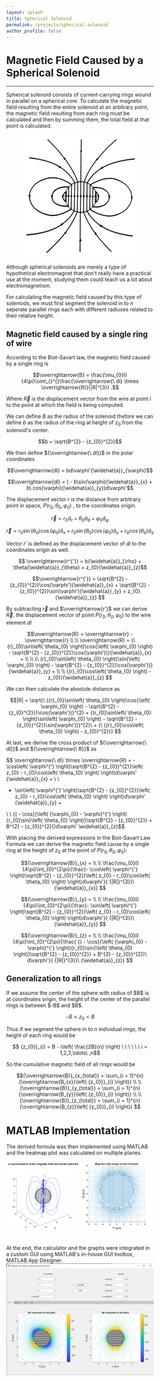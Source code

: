 ```yaml
---
layout: splash
title: Spherical Solenoid
permalink: /projects/spherical-solenoid
author_profile: false
---
```


# Magnetic Field Caused by a Spherical Solenoid
---
<html>
<style>
    html<html>
<style>
    html,
    body {
        width: 100%;
    }
    img.two {
        height: 80%;
        width: 80%;
    }
    * {
        box-sizing: border-box;
    }
    .column {
        float: left;
        width: 50%;
        padding: 5px;
    }
    .row::after {
        content: "";
        clear: both;
        display: table;
    }
}
</style>

Spherical solenoid consists of current-carrying rings wound in parallel on a spherical core. To calculate the magnetic field resulting from the entire solenoid at an arbitrary point, the magnetic field resulting from each ring must be calculated and then by summing them, the total field at that point is calculated.
<html>
<body>
    <center>
                <img src='/files/solenoid/solenoid1.gif'>
    </center>
</body>
</html>

Although spherical solenoids are merely a type of hypothetical electromagnet that don't really have a practical use at the moment, studying them could teach us a lot about electromagnetism.

For calculating the magnetic field caused by this type of soleniods, we must first segment the solenoid in to $n$ seperate parallel rings each with different radiuses related to their relative height.

<h2>
Magnetic field caused by a single ring of wire
</h2>

According to the Biot–Savart law, the magnetic field caused by a single ring is 

 $$\overrightarrow{B} = \frac{\mu_{0}I}{4\pi}\oint_{}^{}\frac{\overrightarrow{\ dl} \times \overrightarrow{R}}{|R|^{3}} .$$

Where $\overrightarrow{R}$ is the displacement vector from the wire at point $l$ to the point at which the field is being computed.

We can define $B$ as the radius of the solenoid thefore we can define $b$ as the radius of the ring at height of ${z_{0}}$ from the solenoid's center.

$$b = \sqrt{B^{2} - {z_{0}}^{2}}$$

We then define ${\overrightarrow{\ dl}}$ in the polar coordinates

$$\overrightarrow{dl} = bd\varphi'{\widehat{a}}_{\varphi}$$

$$\overrightarrow{dl} = ( - b\sin(\varphi){\widehat{a}}_{x} + b\ cos(\varphi){\widehat{a}}_{y})d\varphi'$$


The displacement vector $r$ is the distance from arbitrary point in space, $P(r_{0},\theta_{0},\varphi_{0})$ , to the coordinates origin.

$$
\overrightarrow{r} = r_{0}{\widehat{a}}_{r} + \theta_{0}{\widehat{a}}_{\theta} + \varphi_{0}{\widehat{a}}_{\varphi}$$

$$\overrightarrow{r} = r_{0}\sin\left( \theta_{0} \right)\cos\left( \varphi_{0} \right){\widehat{a}}_{x} + r_{0}\sin\left( \theta_{0} \right)\cos\left( \varphi_{0} \right){\widehat{a}}_{y} + r_{0}\cos\left( \theta_{0} \right){\widehat{a}}_{z}
$$


Vector $r'$ is defined as the displacement vector of $dl$ to the coordinates origin as well.


$$
\overrightarrow{r^{'}} = b{\widehat{a}}_{\rho} + \theta{\widehat{a}}_{\theta} + z_{0}{\widehat{a}}_{z}$$

$$\overrightarrow{r^{'}} = \sqrt{B^{2} - {z_{0}}^{2}}\cos(\varphi'){\widehat{a}}_{x} + \sqrt{B^{2} - {z_{0}}^{2}}\sin(\varphi'){\widehat{a}}_{y} + z_{0}{\widehat{a}}_{z}
$$


By subtracting $\overrightarrow{r}$ and $\overrightarrow{r'}$ we can derive $\overrightarrow{R}$, the displacement vector of point $P(r_{0},\theta_{0},\varphi_{0})$ to the wire element $dl$

$$\overrightarrow{R} = \overrightarrow{r} - \overrightarrow{r}
\\
\\
\overrightarrow{R} = {\ (r}_{0}\sin\left( \theta_{0} \right)\cos{\left( \varphi_{0} \right) - \sqrt{B^{2} - {z_{0}}^{2}}\cos(\varphi'))}{\widehat{a}}_{x} +
\\
\\
{\ (r}_{0}\sin\left( \theta_{0} \right)\sin{\left( \varphi_{0} \right) - \sqrt{B^{2} - {z_{0}}^{2}}\cos(\varphi'))}{\widehat{a}}_{y} +
\\
\\
{(r}_{0}\cos\left( \theta_{0} \right) - z_{0}){\widehat{a}}_{z}
$$

We can then calculate the absolute distance as

$$|R| = \sqrt{\ ({r}_{0}\sin\left( \theta_{0} \right)\cos{\left( \varphi_{0} \right) - \sqrt{B^{2} - {z_{0}^{2}}}\cos(\varphi'))}^{2} + {(r_{0}\sin\left( \theta_{0} \right)\sin\left( \varphi_{0} \right) - \sqrt{B^{2} - {z_{0}}^{2}}\sin(\varphi'))}^{2}\  + {\ ({r}_{0}\cos\left( \theta_{0} \right) - z_{0})^{2}}}
$$



At last, we derive the cross product of ${\overrightarrow{\ dl}}$ and ${\overrightarrow{\ R}}$ as

$$
 \overrightarrow{\ dl} \times \overrightarrow{R} = - \cos\left( \varphi^{'} \right)\sqrt{B^{2} - {z_{0}}^{2}}\left( z_{0} - r_{0}\cos\left( \theta_{0} \right) \right)d\varphi' {\widehat{a}}_{x} +
\\
\\
- \sin\left( \varphi^{'} \right)\sqrt{B^{2} - {z_{0}}^{2}}\left( z_{0} - r_{0}\cos\left( \theta_{0} \right) \right)d\varphi' {\widehat{a}}_{y} +

\\
\\
{( - \cos}{\left( {\varphi_{0} - \varphi}^{'} \right){r_{0}\sin}\left( \theta_{0} \right)}\sqrt{B^{2} - {z_{0}}^{2}} + B^{2} - {z_{0}}^{2}{)d\varphi' \widehat{a}}_{z}$$


With placing the derived expressions in the Biot–Savart Law Formula we can derive the magnetic field cause by a single ring at the height of ${z_{0}}$ at the point of $P(r_{0},\theta_{0},\varphi_{0})$:


$${\overrightarrow{B}}_{x} =
\\
\\
\frac{\mu_{0}I}{4\pi}\int_{0}^{2\pi}{\frac{- \cos\left( \varphi^{'} \right)\sqrt{B^{2} - {z_{0}}^{2}}\left( z_{0} - r_{0}\cos\left( \theta_{0} \right) \right)d\varphi'}{ {|R|}^{3}}\ {\widehat{a}}_{x}}
$$

$${\overrightarrow{B}}_{y} =
\\
\\
\frac{\mu_{0}I}{4\pi}\int_{0}^{2\pi}{\frac{- \sin\left( \varphi^{'} \right)\sqrt{B^{2} - {z_{0}}^{2}}\left( z_{0} - r_{0}\cos\left( \theta_{0} \right) \right)d\varphi'}{ {|R|}^{3}}\ {\widehat{a}}_{y}}
$$

$${\overrightarrow{B}}_{z} =
\\
\\
\frac{\mu_{0}I}{4\pi}\int_{0}^{2\pi}{\frac{ {( - \cos}{\left( {\varphi_{0} - \varphi}^{'} \right){r_{0}\sin}\left( \theta_{0} \right)}\sqrt{B^{2} - {z_{0}}^{2}} + B^{2} - {z_{0}}^{2})\ d\varphi'}{ {|R|}^{3}}\
{\widehat{a}}_{z}}
$$

<h2>
Generalization to all rings
</h2>
If we assume the center of the sphere with radius of $B$ is at coordinates origin, the height of the center of the parallel rings is between $-B$ and $B$.

$$- B < z_{0} < B
$$

Thus if we segment the sphere in to $n$ individual rings, the height of each ring would be

$$
{z_{0}}_{i} = B - i\left( \frac{2B}{n} \right) \ \ \ \ \ \
i = 1,2,3,\ldots\ ,n$$

So the cumulative magnetic field of all rings would be 



$${\overrightarrow{B}}_{x_{total}} = \sum_{i = 1}^{n}{\overrightarrow{B_{x}}\left( {z_{0}}_{i} \right)}
\\
\\
{\overrightarrow{B}}_{y_{total}} = \sum_{i = 1}^{n}{\overrightarrow{B_{y}}\left( {z_{0}}_{i} \right)}
\\
\\
{\overrightarrow{B}}_{z_{total}} = \sum_{i = 1}^{n}{\overrightarrow{B_{z}}\left( {z_{0}}_{i} \right)}
$$

# MATLAB Implementation

The derived formula was then implemented using MATLAB and the heatmap plot was calculated on multiple planes.

<html>

<body>
    <center>
        <div class="row">
            <div class="column">
                <img src='/files/solenoid/3d.png'>
            </div>
            <div class="column">
                <img src='/files/solenoid/quiver.png'>
            </div>
        </div>
        <br>
        <br>
    </center>

</body>

</html>
At the end, the calculator and the graphs were integrated in a custom GUI using MATLAB's in-house GUI toolbox, MATLAB App Designer.


<html>
<body>
    <center>
                <img src='/files/solenoid/GUI.png'>
    </center>
</body>
</html>